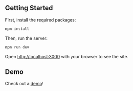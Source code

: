 ## Getting Started

First, install the required packages:

```bash
npm install
```

Then, run the server:

```bash
npm run dev
```

Open [http://localhost:3000](http://localhost:3000) with your browser to see the site.

## Demo

Check out a [demo](https://hello-urld.vercel.app/)!
